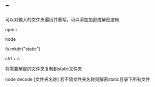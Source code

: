 ﻿# -
可以对输入的文件夹遍历并重写，可以添加加密或解密逻辑

npm i


node


fs.mkdir("static")

ctrl + c 


将需要解密的文件夹复制到static文件夹

node decode [文件夹名称]    若不填文件夹名称则解密static目录下所有文件